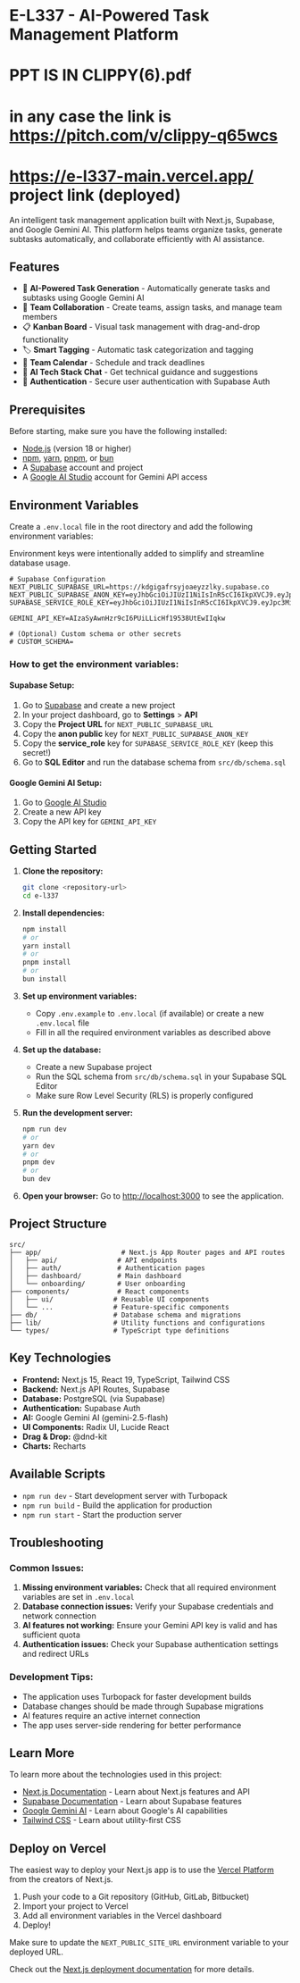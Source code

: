 # E-L337 - AI-Powered Task Management Platform

# PPT IS IN CLIPPY(6).pdf

# in any case the link is https://pitch.com/v/clippy-q65wcs

# https://e-l337-main.vercel.app/ project link (deployed)

An intelligent task management application built with Next.js, Supabase, and Google Gemini AI. This platform helps teams organize tasks, generate subtasks automatically, and collaborate efficiently with AI assistance.


## Features

- 🤖 **AI-Powered Task Generation** - Automatically generate tasks and subtasks using Google Gemini AI
- 👥 **Team Collaboration** - Create teams, assign tasks, and manage team members
- 📋 **Kanban Board** - Visual task management with drag-and-drop functionality
- 🏷️ **Smart Tagging** - Automatic task categorization and tagging
- 📅 **Team Calendar** - Schedule and track deadlines
- 💬 **AI Tech Stack Chat** - Get technical guidance and suggestions
- 🔐 **Authentication** - Secure user authentication with Supabase Auth

## Prerequisites

Before starting, make sure you have the following installed:

- [Node.js](https://nodejs.org/) (version 18 or higher)
- [npm](https://www.npmjs.com/), [yarn](https://yarnpkg.com/), [pnpm](https://pnpm.io/), or [bun](https://bun.sh/)
- A [Supabase](https://supabase.com/) account and project
- A [Google AI Studio](https://aistudio.google.com/) account for Gemini API access

## Environment Variables

Create a `.env.local` file in the root directory and add the following environment variables:

Environment keys were intentionally added to simplify and streamline database usage.

```env
# Supabase Configuration
NEXT_PUBLIC_SUPABASE_URL=https://kdgigafrsyjoaeyzzlky.supabase.co
NEXT_PUBLIC_SUPABASE_ANON_KEY=eyJhbGciOiJIUzI1NiIsInR5cCI6IkpXVCJ9.eyJpc3MiOiJzdXBhYmFzZSIsInJlZiI6ImtkZ2lnYWZyc3lqb2FleXp6bGt5Iiwicm9sZSI6ImFub24iLCJpYXQiOjE3NTc0OTAwMTgsImV4cCI6MjA3MzA2NjAxOH0.hJRHQjcUCl5oWCZpOx4YbRjFJyrd8RFHbVQMbKU3THE
SUPABASE_SERVICE_ROLE_KEY=eyJhbGciOiJIUzI1NiIsInR5cCI6IkpXVCJ9.eyJpc3MiOiJzdXBhYmFzZSIsInJlZiI6ImtkZ2lnYWZyc3lqb2FleXp6bGt5Iiwicm9sZSI6InNlcnZpY2Vfcm9sZSIsImlhdCI6MTc1NzQ5MDAxOCwiZXhwIjoyMDczMDY2MDE4fQ.bYnJWyb7iwsIHpnD09M6muCuL6LrdnOorbluDNeT7iE

GEMINI_API_KEY=AIzaSyAwnHzr9cI6PUiLLicHf19538UtEwIIqkw

# (Optional) Custom schema or other secrets
# CUSTOM_SCHEMA=
```

### How to get the environment variables:

#### Supabase Setup:

1. Go to [Supabase](https://supabase.com/) and create a new project
2. In your project dashboard, go to **Settings** > **API**
3. Copy the **Project URL** for `NEXT_PUBLIC_SUPABASE_URL`
4. Copy the **anon public** key for `NEXT_PUBLIC_SUPABASE_ANON_KEY`
5. Copy the **service_role** key for `SUPABASE_SERVICE_ROLE_KEY` (keep this secret!)
6. Go to **SQL Editor** and run the database schema from `src/db/schema.sql`

#### Google Gemini AI Setup:

1. Go to [Google AI Studio](https://aistudio.google.com/)
2. Create a new API key
3. Copy the API key for `GEMINI_API_KEY`

## Getting Started

1. **Clone the repository:**

   ```bash
   git clone <repository-url>
   cd e-l337
   ```

2. **Install dependencies:**

   ```bash
   npm install
   # or
   yarn install
   # or
   pnpm install
   # or
   bun install
   ```

3. **Set up environment variables:**

   - Copy `.env.example` to `.env.local` (if available) or create a new `.env.local` file
   - Fill in all the required environment variables as described above

4. **Set up the database:**

   - Create a new Supabase project
   - Run the SQL schema from `src/db/schema.sql` in your Supabase SQL Editor
   - Make sure Row Level Security (RLS) is properly configured

5. **Run the development server:**

   ```bash
   npm run dev
   # or
   yarn dev
   # or
   pnpm dev
   # or
   bun dev
   ```

6. **Open your browser:**
   Go to [http://localhost:3000](http://localhost:3000) to see the application.

## Project Structure

```
src/
├── app/                    # Next.js App Router pages and API routes
│   ├── api/               # API endpoints
│   ├── auth/              # Authentication pages
│   ├── dashboard/         # Main dashboard
│   └── onboarding/        # User onboarding
├── components/            # React components
│   ├── ui/               # Reusable UI components
│   └── ...               # Feature-specific components
├── db/                   # Database schema and migrations
├── lib/                  # Utility functions and configurations
└── types/                # TypeScript type definitions
```

## Key Technologies

- **Frontend:** Next.js 15, React 19, TypeScript, Tailwind CSS
- **Backend:** Next.js API Routes, Supabase
- **Database:** PostgreSQL (via Supabase)
- **Authentication:** Supabase Auth
- **AI:** Google Gemini AI (gemini-2.5-flash)
- **UI Components:** Radix UI, Lucide React
- **Drag & Drop:** @dnd-kit
- **Charts:** Recharts

## Available Scripts

- `npm run dev` - Start development server with Turbopack
- `npm run build` - Build the application for production
- `npm run start` - Start the production server

## Troubleshooting

### Common Issues:

1. **Missing environment variables:** Check that all required environment variables are set in `.env.local`
2. **Database connection issues:** Verify your Supabase credentials and network connection
3. **AI features not working:** Ensure your Gemini API key is valid and has sufficient quota
4. **Authentication issues:** Check your Supabase authentication settings and redirect URLs

### Development Tips:

- The application uses Turbopack for faster development builds
- Database changes should be made through Supabase migrations
- AI features require an active internet connection
- The app uses server-side rendering for better performance

## Learn More

To learn more about the technologies used in this project:

- [Next.js Documentation](https://nextjs.org/docs) - Learn about Next.js features and API
- [Supabase Documentation](https://supabase.com/docs) - Learn about Supabase features
- [Google Gemini AI](https://ai.google.dev/) - Learn about Google's AI capabilities
- [Tailwind CSS](https://tailwindcss.com/docs) - Learn about utility-first CSS

## Deploy on Vercel

The easiest way to deploy your Next.js app is to use the [Vercel Platform](https://vercel.com/new?utm_medium=default-template&filter=next.js&utm_source=create-next-app&utm_campaign=create-next-app-readme) from the creators of Next.js.

1. Push your code to a Git repository (GitHub, GitLab, Bitbucket)
2. Import your project to Vercel
3. Add all environment variables in the Vercel dashboard
4. Deploy!

Make sure to update the `NEXT_PUBLIC_SITE_URL` environment variable to your deployed URL.

Check out the [Next.js deployment documentation](https://nextjs.org/docs/app/building-your-application/deploying) for more details.
